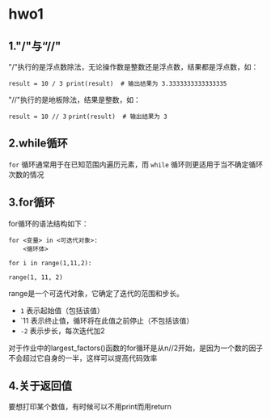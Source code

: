 # hwo1

## 1."/"与“//"

"/"执行的是浮点数除法，无论操作数是整数还是浮点数，结果都是浮点数，如：

`result = 10 / 3
print(result)  # 输出结果为 3.3333333333333335`

"//"执行的是地板除法，结果是整数，如：

`result = 10 // 3`
`print(result)  # 输出结果为 3`

## 2.while循环

`for` 循环通常用于在已知范围内遍历元素，而 `while` 循环则更适用于当不确定循环次数的情况



## 3.for循环

for循环的语法结构如下：

```
for <变量> in <可迭代对象>:
    <循环体>
```

`for i in range(1,11,2):`

```
range(1, 11, 2)
```

range是一个可迭代对象，它确定了迭代的范围和步长。

- `1` 表示起始值（包括该值）
- `11 表示终止值，循环将在此值之前停止（不包括该值）
- `-2` 表示步长，每次迭代加2

对于作业中的largest_factors()函数的for循环是从n//2开始，是因为一个数的因子不会超过它自身的一半，这样可以提高代码效率

## 4.关于返回值

要想打印某个数值，有时候可以不用print而用return
